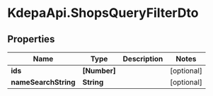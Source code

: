 # KdepaApi.ShopsQueryFilterDto

## Properties

Name | Type | Description | Notes
------------ | ------------- | ------------- | -------------
**ids** | **[Number]** |  | [optional] 
**nameSearchString** | **String** |  | [optional] 


